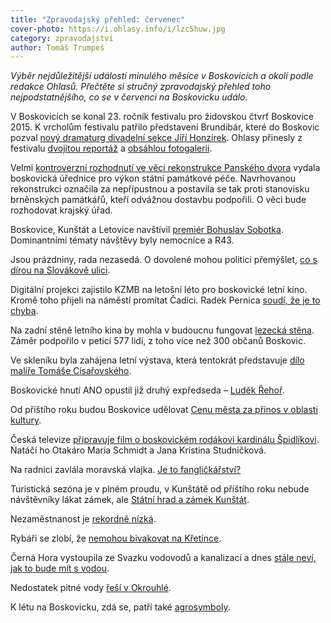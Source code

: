 ```yaml
---
title: "Zpravodajský přehled: červenec"
cover-photo: https://i.ohlasy.info/i/lzc5huw.jpg
category: zpravodajství
author: Tomáš Trumpeš
---
```


*Výběr nejdůležitější událostí minulého měsíce v Boskovicích a okolí podle redakce Ohlasů. Přečtěte si stručný zpravodajský přehled toho nejpodstatnějšího, co se v červenci na Boskovicku událo.*

V Boskovicích se konal 23. ročník festivalu pro židovskou čtvrť Boskovice 2015. K vrcholům festivalu patřilo představení Brundibár, které do Boskovic pozval [nový dramaturg divadelní sekce Jiří Honzírek](https://ohlasy.info/clanky/2015/07/rozhovor-jiri-honzirek.html). Ohlasy přinesly z festivalu [dvojitou reportáž](https://ohlasy.info/clanky/2015/07/festivalova-reportaz.html) a [obsáhlou fotogalerii](https://www.facebook.com/media/set/?set=a.852424381478345.1073741855.781692698551514&type=3#).

Velmi [kontroverzní rozhodnutí ve věci rekonstrukce Panského dvora](https://ohlasy.info/clanky/2015/07/pansky-dvur-bez-razitka.html) vydala boskovická úřednice pro výkon státní památkové péče. Navrhovanou rekonstrukci označila za nepřípustnou a postavila se tak proti stanovisku brněnských památkářů, kteří odvážnou dostavbu podpořili. O věci bude rozhodovat krajský úřad.

Boskovice, Kunštát a Letovice navštívil [premiér Bohuslav Sobotka](http://boskovice.cz/boskovice-navstivil-predseda-vlady-bohuslav-sobotka/d-26373/p1=1019). Dominantními tématy návštěvy byly nemocnice a R43.

Jsou prázdniny, rada nezasedá. O dovolené mohou politici přemýšlet, [co s dírou na Slovákově ulici](https://ohlasy.info/clanky/2015/07/co-se-slovakovou.html).

Digitální projekci zajistilo KZMB na letošní léto pro boskovické letní kino. Kromě toho přijeli na náměstí promítat Čadíci. Radek Pernica [soudí, že je to chyba](https://ohlasy.info/clanky/2015/07/letnak-versus-cadici.html).

Na zadní stěně letního kina by mohla v budoucnu fungovat [lezecká stěna](https://ohlasy.info/clanky/2015/06/rozhovor-lezecka-stena.html). Záměr podpořilo v petici 577 lidí, z toho více než 300 občanů Boskovic.

Ve skleníku byla zahájena letní výstava, která tentokrát představuje [dílo malíře Tomáše Císařovského](https://www.facebook.com/media/set/?set=a.856895411031242.1073741856.781692698551514&type=3#).

Boskovické hnutí ANO opustil již druhý expředseda – [Luděk Řehoř](https://ohlasy.info/clanky/2015/07/rehor-opustil-ano.html).

Od příštího roku budou Boskovice udělovat [Cenu města za přínos v oblasti kultury](http://zrcadlo.net/clanky/Boskovice-pristi-rok-udeli-Ceny-mesta-za-prinos-v-oblasti-kultury-1928/).

Česká televize [připravuje film o boskovickém rodákovi kardinálu Špidlíkovi](http://blanensky.denik.cz/zpravy_region/toci-film-o-boskovickem-rodakovi-kardinalu-spidlikovi-uvede-jej-ceska-televize-20150725.html). Natáčí ho Otakáro Maria Schmidt a Jana Kristina Studničková.

Na radnici zavlála moravská vlajka. [Je to fangličkářství?](https://ohlasy.info/clanky/2015/07/fanglickari.html)

Turistická sezóna je v plném proudu, v Kunštátě od příštího roku nebude návštěvníky lákat zámek, ale [Státní hrad a zámek Kunštát](https://ohlasy.info/clanky/2015/07/kunstatsky-zamek.html). 

Nezaměstnanost je [rekordně nízká](http://blanensky.denik.cz/zpravy_region/blanensko-praci-naslo-vice-lidi-20150709.html).

Rybáři se zlobí, že [nemohou bivakovat na Křetínce](http://blanensky.denik.cz/zpravy_region/kretinka-rybari-bojuji-za-bivaky-petice-nezabrala-stezuji-si-na-ministerstvu-20150729.html).

Černá Hora vystoupila ze Svazku vodovodů a kanalizací a dnes [stále neví, jak to bude mít s vodou](https://ohlasy.info/clanky/2015/07/cerna-hora-vystupuje-ze-svazku.html). 

Nedostatek pitné vody [řeší v Okrouhlé](http://zrcadlo.net/clanky/Okrouhla-vyresi-nedostatek-pitne-vody-postavi-novy-privadec-1977/).

K létu na Boskovicku, zdá se, patří také [agrosymboly](http://boskovice.cz/agrosymbol-u-skalice-nad-svitavou/d-26314/p1=1019).


